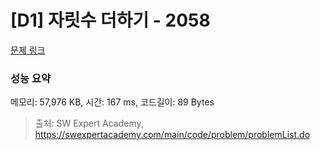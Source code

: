 # [D1] 자릿수 더하기 - 2058 

[문제 링크](https://swexpertacademy.com/main/code/problem/problemDetail.do?contestProbId=AV5QPRjqA10DFAUq) 

### 성능 요약

메모리: 57,976 KB, 시간: 167 ms, 코드길이: 89 Bytes



> 출처: SW Expert Academy, https://swexpertacademy.com/main/code/problem/problemList.do